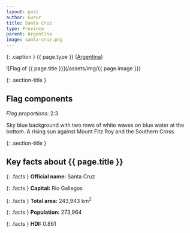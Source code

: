 ```yaml
---
layout: post
author: Gurur
title: Santa Cruz
type: Province
parent: Argentina
image: santa-cruz.png
---
```

{: .caption }
{{ page.type }} ([Argentina](/2019/03/11/argentina.html))

![Flag of {{ page.title }}](/assets/img/{{ page.image }})

{: .section-title }
## Flag components

*Flag proportions*: 2:3

Sky blue background with two rows of white waves on blue water at the bottom. A rising sun against Mount Fitz Roy and the Southern Cross.

{: .section-title }
## Key facts about {{ page.title }}

{: .facts }
**Official name:** Santa Cruz

{: .facts }
**Capital:** Rio Gallegos

{: .facts }
**Total area:** 243,943 km<sup>2</sup>

{: .facts }
**Population:** 273,964

{: .facts }
**HDI:** 0.861